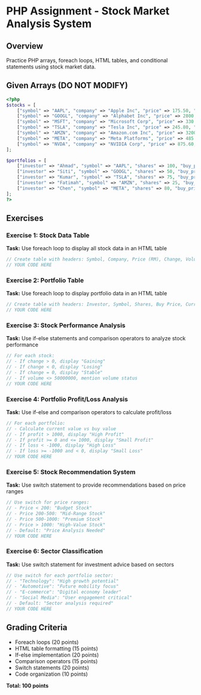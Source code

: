 # PHP Assignment - Stock Market Analysis System

## Overview
Practice PHP arrays, foreach loops, HTML tables, and conditional statements using stock market data.

## Given Arrays (DO NOT MODIFY)

```php
<?php
$stocks = [
    ["symbol" => "AAPL", "company" => "Apple Inc", "price" => 175.50, "change" => 2.30, "volume" => 50000000],
    ["symbol" => "GOOGL", "company" => "Alphabet Inc", "price" => 2800.75, "change" => -15.20, "volume" => 25000000],
    ["symbol" => "MSFT", "company" => "Microsoft Corp", "price" => 330.25, "change" => 5.10, "volume" => 35000000],
    ["symbol" => "TSLA", "company" => "Tesla Inc", "price" => 245.80, "change" => -8.45, "volume" => 75000000],
    ["symbol" => "AMZN", "company" => "Amazon.com Inc", "price" => 3200.40, "change" => 12.90, "volume" => 20000000],
    ["symbol" => "META", "company" => "Meta Platforms", "price" => 485.20, "change" => -3.75, "volume" => 45000000],
    ["symbol" => "NVDA", "company" => "NVIDIA Corp", "price" => 875.60, "change" => 25.40, "volume" => 55000000]
];

$portfolios = [
    ["investor" => "Ahmad", "symbol" => "AAPL", "shares" => 100, "buy_price" => 150.00, "sector" => "Technology"],
    ["investor" => "Siti", "symbol" => "GOOGL", "shares" => 50, "buy_price" => 2750.00, "sector" => "Technology"],
    ["investor" => "Kumar", "symbol" => "TSLA", "shares" => 75, "buy_price" => 280.00, "sector" => "Automotive"],
    ["investor" => "Fatimah", "symbol" => "AMZN", "shares" => 25, "buy_price" => 3100.00, "sector" => "E-commerce"],
    ["investor" => "Chen", "symbol" => "META", "shares" => 80, "buy_price" => 500.00, "sector" => "Social Media"]
];
?>
```

## Exercises

### Exercise 1: Stock Data Table
**Task:** Use foreach loop to display all stock data in an HTML table

```php
// Create table with headers: Symbol, Company, Price (RM), Change, Volume
// YOUR CODE HERE
```

### Exercise 2: Portfolio Table  
**Task:** Use foreach loop to display portfolio data in an HTML table

```php
// Create table with headers: Investor, Symbol, Shares, Buy Price, Current Sector
// YOUR CODE HERE
```

### Exercise 3: Stock Performance Analysis
**Task:** Use if-else statements and comparison operators to analyze stock performance

```php
// For each stock:
// - If change > 0, display "Gaining" 
// - If change < 0, display "Losing"
// - If change = 0, display "Stable"
// - If volume <> 50000000, mention volume status
// YOUR CODE HERE
```

### Exercise 4: Portfolio Profit/Loss Analysis
**Task:** Use if-else and comparison operators to calculate profit/loss

```php
// For each portfolio:
// - Calculate current value vs buy value
// - If profit > 1000, display "High Profit"
// - If profit >= 0 and <= 1000, display "Small Profit" 
// - If loss < -1000, display "High Loss"
// - If loss >= -1000 and < 0, display "Small Loss"
// YOUR CODE HERE
```

### Exercise 5: Stock Recommendation System
**Task:** Use switch statement to provide recommendations based on price ranges

```php
// Use switch for price ranges:
// - Price < 200: "Budget Stock"
// - Price 200-500: "Mid-Range Stock"
// - Price 500-1000: "Premium Stock" 
// - Price > 1000: "High-Value Stock"
// - Default: "Price Analysis Needed"
// YOUR CODE HERE
```

### Exercise 6: Sector Classification
**Task:** Use switch statement for investment advice based on sectors

```php
// Use switch for each portfolio sector:
// - "Technology": "High growth potential"
// - "Automotive": "Future mobility focus"
// - "E-commerce": "Digital economy leader"
// - "Social Media": "User engagement critical"
// - Default: "Sector analysis required"
// YOUR CODE HERE
```

## Grading Criteria
- Foreach loops (20 points)
- HTML table formatting (15 points)
- If-else implementation (20 points)
- Comparison operators (15 points)
- Switch statements (20 points)
- Code organization (10 points)

**Total: 100 points**